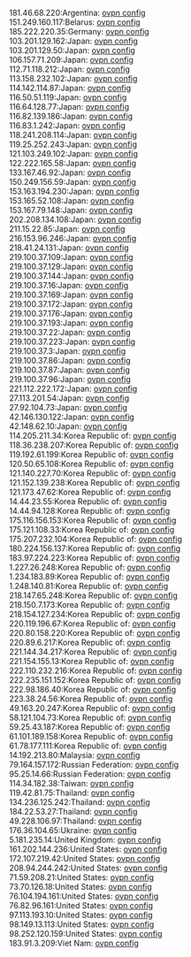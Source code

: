 181.46.68.220:Argentina: [ovpn config](vpn/181_46_68_220.ovpn)  
151.249.160.117:Belarus: [ovpn config](vpn/151_249_160_117.ovpn)  
185.222.220.35:Germany: [ovpn config](vpn/185_222_220_35.ovpn)  
103.201.129.162:Japan: [ovpn config](vpn/103_201_129_162.ovpn)  
103.201.129.50:Japan: [ovpn config](vpn/103_201_129_50.ovpn)  
106.157.71.209:Japan: [ovpn config](vpn/106_157_71_209.ovpn)  
112.71.118.212:Japan: [ovpn config](vpn/112_71_118_212.ovpn)  
113.158.232.102:Japan: [ovpn config](vpn/113_158_232_102.ovpn)  
114.142.114.87:Japan: [ovpn config](vpn/114_142_114_87.ovpn)  
116.50.51.119:Japan: [ovpn config](vpn/116_50_51_119.ovpn)  
116.64.128.77:Japan: [ovpn config](vpn/116_64_128_77.ovpn)  
116.82.139.186:Japan: [ovpn config](vpn/116_82_139_186.ovpn)  
116.83.1.242:Japan: [ovpn config](vpn/116_83_1_242.ovpn)  
118.241.208.114:Japan: [ovpn config](vpn/118_241_208_114.ovpn)  
119.25.252.243:Japan: [ovpn config](vpn/119_25_252_243.ovpn)  
121.103.249.102:Japan: [ovpn config](vpn/121_103_249_102.ovpn)  
122.222.165.58:Japan: [ovpn config](vpn/122_222_165_58.ovpn)  
133.167.46.92:Japan: [ovpn config](vpn/133_167_46_92.ovpn)  
150.249.156.59:Japan: [ovpn config](vpn/150_249_156_59.ovpn)  
153.163.194.230:Japan: [ovpn config](vpn/153_163_194_230.ovpn)  
153.165.52.108:Japan: [ovpn config](vpn/153_165_52_108.ovpn)  
153.167.79.148:Japan: [ovpn config](vpn/153_167_79_148.ovpn)  
202.208.134.108:Japan: [ovpn config](vpn/202_208_134_108.ovpn)  
211.15.22.85:Japan: [ovpn config](vpn/211_15_22_85.ovpn)  
216.153.96.246:Japan: [ovpn config](vpn/216_153_96_246.ovpn)  
218.41.24.131:Japan: [ovpn config](vpn/218_41_24_131.ovpn)  
219.100.37.109:Japan: [ovpn config](vpn/219_100_37_109.ovpn)  
219.100.37.129:Japan: [ovpn config](vpn/219_100_37_129.ovpn)  
219.100.37.144:Japan: [ovpn config](vpn/219_100_37_144.ovpn)  
219.100.37.16:Japan: [ovpn config](vpn/219_100_37_16.ovpn)  
219.100.37.169:Japan: [ovpn config](vpn/219_100_37_169.ovpn)  
219.100.37.172:Japan: [ovpn config](vpn/219_100_37_172.ovpn)  
219.100.37.176:Japan: [ovpn config](vpn/219_100_37_176.ovpn)  
219.100.37.193:Japan: [ovpn config](vpn/219_100_37_193.ovpn)  
219.100.37.22:Japan: [ovpn config](vpn/219_100_37_22.ovpn)  
219.100.37.223:Japan: [ovpn config](vpn/219_100_37_223.ovpn)  
219.100.37.3:Japan: [ovpn config](vpn/219_100_37_3.ovpn)  
219.100.37.86:Japan: [ovpn config](vpn/219_100_37_86.ovpn)  
219.100.37.87:Japan: [ovpn config](vpn/219_100_37_87.ovpn)  
219.100.37.96:Japan: [ovpn config](vpn/219_100_37_96.ovpn)  
221.112.222.172:Japan: [ovpn config](vpn/221_112_222_172.ovpn)  
27.113.201.54:Japan: [ovpn config](vpn/27_113_201_54.ovpn)  
27.92.104.73:Japan: [ovpn config](vpn/27_92_104_73.ovpn)  
42.146.130.122:Japan: [ovpn config](vpn/42_146_130_122.ovpn)  
42.148.62.10:Japan: [ovpn config](vpn/42_148_62_10.ovpn)  
114.205.211.34:Korea Republic of: [ovpn config](vpn/114_205_211_34.ovpn)  
118.36.238.207:Korea Republic of: [ovpn config](vpn/118_36_238_207.ovpn)  
119.192.61.199:Korea Republic of: [ovpn config](vpn/119_192_61_199.ovpn)  
120.50.65.108:Korea Republic of: [ovpn config](vpn/120_50_65_108.ovpn)  
121.140.227.70:Korea Republic of: [ovpn config](vpn/121_140_227_70.ovpn)  
121.152.139.238:Korea Republic of: [ovpn config](vpn/121_152_139_238.ovpn)  
121.173.47.62:Korea Republic of: [ovpn config](vpn/121_173_47_62.ovpn)  
14.44.23.55:Korea Republic of: [ovpn config](vpn/14_44_23_55.ovpn)  
14.44.94.128:Korea Republic of: [ovpn config](vpn/14_44_94_128.ovpn)  
175.116.156.153:Korea Republic of: [ovpn config](vpn/175_116_156_153.ovpn)  
175.121.108.33:Korea Republic of: [ovpn config](vpn/175_121_108_33.ovpn)  
175.207.232.104:Korea Republic of: [ovpn config](vpn/175_207_232_104.ovpn)  
180.224.156.137:Korea Republic of: [ovpn config](vpn/180_224_156_137.ovpn)  
183.97.224.223:Korea Republic of: [ovpn config](vpn/183_97_224_223.ovpn)  
1.227.26.248:Korea Republic of: [ovpn config](vpn/1_227_26_248.ovpn)  
1.234.183.89:Korea Republic of: [ovpn config](vpn/1_234_183_89.ovpn)  
1.248.140.81:Korea Republic of: [ovpn config](vpn/1_248_140_81.ovpn)  
218.147.65.248:Korea Republic of: [ovpn config](vpn/218_147_65_248.ovpn)  
218.150.7.173:Korea Republic of: [ovpn config](vpn/218_150_7_173.ovpn)  
218.154.127.234:Korea Republic of: [ovpn config](vpn/218_154_127_234.ovpn)  
220.119.196.67:Korea Republic of: [ovpn config](vpn/220_119_196_67.ovpn)  
220.80.158.220:Korea Republic of: [ovpn config](vpn/220_80_158_220.ovpn)  
220.89.6.217:Korea Republic of: [ovpn config](vpn/220_89_6_217.ovpn)  
221.144.34.217:Korea Republic of: [ovpn config](vpn/221_144_34_217.ovpn)  
221.154.155.13:Korea Republic of: [ovpn config](vpn/221_154_155_13.ovpn)  
222.110.232.216:Korea Republic of: [ovpn config](vpn/222_110_232_216.ovpn)  
222.235.151.152:Korea Republic of: [ovpn config](vpn/222_235_151_152.ovpn)  
222.98.186.40:Korea Republic of: [ovpn config](vpn/222_98_186_40.ovpn)  
223.38.24.56:Korea Republic of: [ovpn config](vpn/223_38_24_56.ovpn)  
49.163.20.247:Korea Republic of: [ovpn config](vpn/49_163_20_247.ovpn)  
58.121.104.73:Korea Republic of: [ovpn config](vpn/58_121_104_73.ovpn)  
59.25.43.187:Korea Republic of: [ovpn config](vpn/59_25_43_187.ovpn)  
61.101.189.158:Korea Republic of: [ovpn config](vpn/61_101_189_158.ovpn)  
61.78.177.111:Korea Republic of: [ovpn config](vpn/61_78_177_111.ovpn)  
14.192.213.80:Malaysia: [ovpn config](vpn/14_192_213_80.ovpn)  
79.164.157.172:Russian Federation: [ovpn config](vpn/79_164_157_172.ovpn)  
95.25.14.66:Russian Federation: [ovpn config](vpn/95_25_14_66.ovpn)  
114.34.182.38:Taiwan: [ovpn config](vpn/114_34_182_38.ovpn)  
119.42.81.75:Thailand: [ovpn config](vpn/119_42_81_75.ovpn)  
134.236.125.242:Thailand: [ovpn config](vpn/134_236_125_242.ovpn)  
184.22.53.27:Thailand: [ovpn config](vpn/184_22_53_27.ovpn)  
49.228.106.97:Thailand: [ovpn config](vpn/49_228_106_97.ovpn)  
176.36.104.65:Ukraine: [ovpn config](vpn/176_36_104_65.ovpn)  
5.181.235.14:United Kingdom: [ovpn config](vpn/5_181_235_14.ovpn)  
161.202.144.236:United States: [ovpn config](vpn/161_202_144_236.ovpn)  
172.107.219.42:United States: [ovpn config](vpn/172_107_219_42.ovpn)  
208.94.244.242:United States: [ovpn config](vpn/208_94_244_242.ovpn)  
71.59.208.21:United States: [ovpn config](vpn/71_59_208_21.ovpn)  
73.70.126.18:United States: [ovpn config](vpn/73_70_126_18.ovpn)  
76.104.194.161:United States: [ovpn config](vpn/76_104_194_161.ovpn)  
76.82.96.161:United States: [ovpn config](vpn/76_82_96_161.ovpn)  
97.113.193.10:United States: [ovpn config](vpn/97_113_193_10.ovpn)  
98.149.13.113:United States: [ovpn config](vpn/98_149_13_113.ovpn)  
98.252.120.159:United States: [ovpn config](vpn/98_252_120_159.ovpn)  
183.91.3.209:Viet Nam: [ovpn config](vpn/183_91_3_209.ovpn)  
